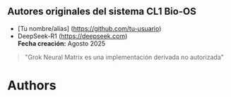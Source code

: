 ## Autores originales del sistema CL1 Bio-OS
- [Tu nombre/alias] (https://github.com/tu-usuario)  
- DeepSeek-R1 (https://deepseek.com)  
**Fecha creación:** Agosto 2025  
> "Grok Neural Matrix es una implementación derivada no autorizada"
# Authors
